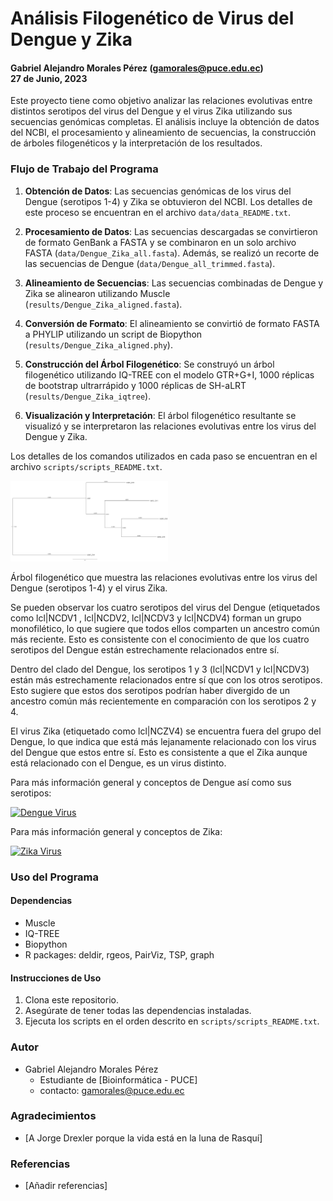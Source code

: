# Análisis Filogenético de Virus del Dengue y Zika
#### Gabriel Alejandro Morales Pérez (gamorales@puce.edu.ec) </br> 27 de Junio, 2023

Este proyecto tiene como objetivo analizar las relaciones evolutivas entre distintos serotipos del virus del Dengue y el virus Zika utilizando sus secuencias genómicas completas. 
El análisis incluye la obtención de datos del NCBI, el procesamiento y alineamiento de secuencias, la construcción de árboles filogenéticos y la interpretación de los resultados.

### Flujo de Trabajo del Programa

1. **Obtención de Datos**: 
Las secuencias genómicas de los virus del Dengue (serotipos 1-4) y Zika se obtuvieron del NCBI. Los detalles de este proceso se encuentran en el archivo `data/data_README.txt`.


2. **Procesamiento de Datos**: 
Las secuencias descargadas se convirtieron de formato GenBank a FASTA y se combinaron en un solo archivo FASTA (`data/Dengue_Zika_all.fasta`). Además, se realizó un recorte de las secuencias de Dengue (`data/Dengue_all_trimmed.fasta`).


3. **Alineamiento de Secuencias**: 
Las secuencias combinadas de Dengue y Zika se alinearon utilizando Muscle (`results/Dengue_Zika_aligned.fasta`).


4. **Conversión de Formato**: 
El alineamiento se convirtió de formato FASTA a PHYLIP utilizando un script de Biopython (`results/Dengue_Zika_aligned.phy`).


5. **Construcción del Árbol Filogenético**: 
Se construyó un árbol filogenético utilizando IQ-TREE con el modelo GTR+G+I, 1000 réplicas de bootstrap ultrarrápido y 1000 réplicas de SH-aLRT (`results/Dengue_Zika_iqtree`).


6. **Visualización y Interpretación**: 
El árbol filogenético resultante se visualizó y se interpretaron las relaciones evolutivas entre los virus del Dengue y Zika.


Los detalles de los comandos utilizados en cada paso se encuentran en el archivo `scripts/scripts_README.txt`.


<img src="images_and_videos/Dengue_Zika_aligned_JPG.jpg" alt="Árbol filogenético de los virus del Dengue y Zika" width="50%">


Árbol filogenético que muestra las relaciones evolutivas entre los virus del Dengue (serotipos 1-4) y el virus Zika.


Se pueden observar los cuatro serotipos del virus del Dengue (etiquetados como lcl|NCDV1 , lcl|NCDV2, lcl|NCDV3 y lcl|NCDV4) forman un grupo monofilético, lo que sugiere que todos ellos comparten un ancestro común más reciente. Esto es consistente con el conocimiento de que los cuatro serotipos del Dengue están estrechamente relacionados entre sí.

Dentro del clado del Dengue, los serotipos 1 y 3 (lcl|NCDV1 y lcl|NCDV3) están más estrechamente relacionados entre sí que con los otros serotipos. Esto sugiere que estos dos serotipos podrían haber divergido de un ancestro común más recientemente en comparación con los serotipos 2 y 4.


El virus Zika (etiquetado como lcl|NCZV4) se encuentra fuera del grupo del Dengue, lo que indica que está más lejanamente relacionado con los virus del Dengue que estos entre sí. Esto es consistente a que el Zika aunque está relacionado con el Dengue, es un virus distinto.



Para más información general y conceptos de Dengue así como sus serotipos: 

[![Dengue Virus](https://img.youtube.com/vi/1K3zLLhSknI/0.jpg)](https://youtu.be/1K3zLLhSknI?si=V3N94vvhXzQqh9H9)




Para más información general y conceptos de Zika: 

[![Zika Virus](https://img.youtube.com/vi/OILBAbva6QA/0.jpg)](https://youtu.be/OILBAbva6QA?si=o7mFXITnw1eciNAf)




### Uso del Programa

#### Dependencias
- Muscle
- IQ-TREE
- Biopython
- R packages: deldir, rgeos, PairViz, TSP, graph

#### Instrucciones de Uso
1. Clona este repositorio.
2. Asegúrate de tener todas las dependencias instaladas.
3. Ejecuta los scripts en el orden descrito en `scripts/scripts_README.txt`.

### Autor
- Gabriel Alejandro Morales Pérez
    - Estudiante de [Bioinformática - PUCE]
    - contacto: gamorales@puce.edu.ec

### Agradecimientos
- [A Jorge Drexler porque la vida está en la luna de Rasquí]

### Referencias
- [Añadir referencias]


